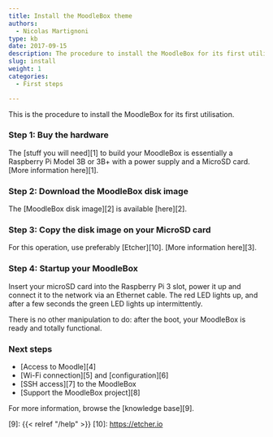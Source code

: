 ```yaml
---
title: Install the MoodleBox theme
authors:
  - Nicolas Martignoni
type: kb
date: 2017-09-15
description: The procedure to install the MoodleBox for its first utilisation is described here
slug: install
weight: 1
categories:
  - First steps

---
```

This is the procedure to install the MoodleBox for its first utilisation.

### Step 1: Buy the hardware

The [stuff you will need][1] to build your MoodleBox is essentially a Raspberry Pi Model 3B or 3B+ with a power supply and a MicroSD card. [More information here][1].

### Step 2: Download the MoodleBox disk image

The [MoodleBox disk image][2] is available [here][2].

### Step 3: Copy the disk image on your MicroSD card

For this operation, use preferably [Etcher][10]. [More information here][3].

### Step 4: Startup your MoodleBox

Insert your microSD card into the Raspberry Pi 3 slot, power it up and connect it to the network via an Ethernet cable. The red LED lights up, and after a few seconds the green LED lights up intermittently.

There is no other manipulation to do: after the boot, your MoodleBox is ready and totally functional.

### Next steps

  * [Access to Moodle][4]
  * [Wi-Fi connection][5] and [configuration][6]
  * [SSH access][7] to the MoodleBox
  * [Support the MoodleBox project][8]

For more information, browse the [knowledge base][9].

 [9]: {{< relref "/help" >}}
 [10]: https://etcher.io
